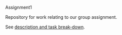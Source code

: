 Assignment1

Repository for work relating to our group assignment.

See <a href="https://github.com/MSAR-7/assignment1/wiki">description and task break-down</a>.
